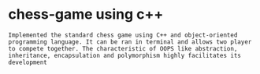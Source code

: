 # chess-game using c++
	Implemented the standard chess game using C++ and object-oriented programming language. It can be ran in terminal and allows two player to compete together. The characteristic of OOPS like abstraction, inheritance, encapsulation and polymorphism highly facilitates its development

